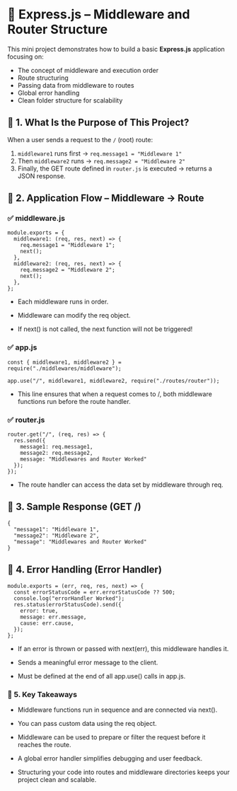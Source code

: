 # 📘 Express.js – Middleware and Router Structure

This mini project demonstrates how to build a basic **Express.js** application focusing on:

- The concept of middleware and execution order
- Route structuring
- Passing data from middleware to routes
- Global error handling
- Clean folder structure for scalability

## 📌 1. What Is the Purpose of This Project?

When a user sends a request to the `/` (root) route:

1. `middleware1` runs first → `req.message1 = "Middleware 1"`
2. Then `middleware2` runs → `req.message2 = "Middleware 2"`
3. Finally, the GET route defined in `router.js` is executed → returns a JSON response.

## 🔄 2. Application Flow – Middleware → Route

### ✅ middleware.js

```
module.exports = {
  middleware1: (req, res, next) => {
    req.message1 = "Middleware 1";
    next();
  },
  middleware2: (req, res, next) => {
    req.message2 = "Middleware 2";
    next();
  },
};
```

- Each middleware runs in order.

- Middleware can modify the req object.

- If next() is not called, the next function will not be triggered!

### ✅ app.js

```
const { middleware1, middleware2 } = require("./middlewares/middleware");

app.use("/", middleware1, middleware2, require("./routes/router"));
```

- This line ensures that when a request comes to /, both middleware functions run before the route handler.

### ✅ router.js

```
router.get("/", (req, res) => {
  res.send({
    message1: req.message1,
    message2: req.message2,
    message: "Middlewares and Router Worked"
  });
});
```

- The route handler can access the data set by middleware through req.

## 🧪 3. Sample Response (GET /)

```
{
  "message1": "Middleware 1",
  "message2": "Middleware 2",
  "message": "Middlewares and Router Worked"
}
```

## 🛑 4. Error Handling (Error Handler)

```
module.exports = (err, req, res, next) => {
  const errorStatusCode = err.errorStatusCode ?? 500;
  console.log("errorHandler Worked");
  res.status(errorStatusCode).send({
    error: true,
    message: err.message,
    cause: err.cause,
  });
};
```

- If an error is thrown or passed with next(err), this middleware handles it.

- Sends a meaningful error message to the client.

- Must be defined at the end of all app.use() calls in app.js.

### 🎯 5. Key Takeaways

- Middleware functions run in sequence and are connected via next().

- You can pass custom data using the req object.

- Middleware can be used to prepare or filter the request before it reaches the route.

- A global error handler simplifies debugging and user feedback.

- Structuring your code into routes and middleware directories keeps your project clean and scalable.
